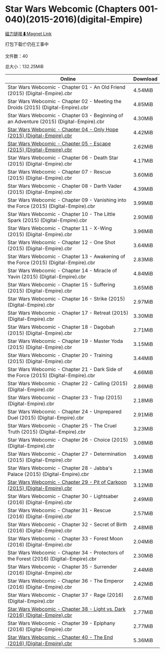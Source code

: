 # Star Wars Webcomic (Chapters 001-040)(2015-2016)(digital-Empire)

[磁力链接⬇Magnet Link](magnet:?xt=urn:btih:8a3a9069adc6e7bf64b1998e984a9b1e55248dd6&dn=Star%20Wars%20Webcomic%20%28Chapters%20001-040%29%282015-2016%29%28digital-Empire%29)

打包下载📦仍在工事中

文件数：40

总大小：132.25MiB

Online | Download
--- | ---
Star Wars Webcomic - Chapter 01 - An Old Friend (2015) (Digital-Empire).cbr | 4.54MiB
Star Wars Webcomic - Chapter 02 - Meeting the Droids (2015) (Digital-Empire).cbr | 4.85MiB
Star Wars Webcomic - Chapter 03 - Beginning of an Adventure (2015) (Digital-Empire).cbr | 4.30MiB
[Star Wars Webcomic - Chapter 04 - Only Hope (2015) (Digital-Empire).cbr](https://github.com/alicewish/markdown/blob/master/comic/Star-Wars-Webcomic-Chapter-04-Only-Hope-2015-Digital-Empire-cbr.md) | 4.42MiB
[Star Wars Webcomic - Chapter 05 - Escape (2015) (Digital-Empire).cbr](https://github.com/alicewish/markdown/blob/master/comic/Star-Wars-Webcomic-Chapter-05-Escape-2015-Digital-Empire-cbr.md) | 2.62MiB
Star Wars Webcomic - Chapter 06 - Death Star (2015) (Digital-Empire).cbr | 4.17MiB
Star Wars Webcomic - Chapter 07 - Rescue (2015) (Digital-Empire).cbr | 3.60MiB
Star Wars Webcomic - Chapter 08 - Darth Vader (2015) (Digital-Empire).cbr | 4.39MiB
Star Wars Webcomic - Chapter 09 - Vanishing into the Force (2015) (Digital-Empire).cbr | 3.99MiB
Star Wars Webcomic - Chapter 10 - The Little Spark (2015) (Digital-Empire).cbr | 2.90MiB
Star Wars Webcomic - Chapter 11 - X-Wing (2015) (Digital-Empire).cbr | 3.96MiB
Star Wars Webcomic - Chapter 12 - One Shot (2015) (Digital-Empire).cbr | 3.64MiB
Star Wars Webcomic - Chapter 13 - Awakening of the Force (2015) (Digital-Empire).cbr | 2.83MiB
Star Wars Webcomic - Chapter 14 - Miracle of Yavin (2015) (Digital-Empire).cbr | 4.84MiB
Star Wars Webcomic - Chapter 15 - Suffering (2015) (Digital-Empire).cbr | 3.65MiB
Star Wars Webcomic - Chapter 16 - Strike (2015) (Digital-Empire).cbr | 2.97MiB
Star Wars Webcomic - Chapter 17 - Retreat (2015) (Digital-Empire).cbr | 3.30MiB
Star Wars Webcomic - Chapter 18 - Dagobah (2015) (Digital-Empire).cbr | 2.71MiB
Star Wars Webcomic - Chapter 19 - Master Yoda (2015) (Digital-Empire).cbr | 3.15MiB
Star Wars Webcomic - Chapter 20 - Training (2015) (Digital-Empire).cbr | 3.44MiB
Star Wars Webcomic - Chapter 21 - Dark Side of the Force (2015) (Digital-Empire).cbr | 4.66MiB
Star Wars Webcomic - Chapter 22 - Calling (2015) (Digital-Empire).cbr | 2.86MiB
Star Wars Webcomic - Chapter 23 - Trap (2015) (Digital-Empire).cbr | 2.18MiB
Star Wars Webcomic - Chapter 24 - Unprepared Duel (2015) (Digital-Empire).cbr | 2.91MiB
Star Wars Webcomic - Chapter 25 - The Cruel Truth (2015) (Digital-Empire).cbr | 3.23MiB
Star Wars Webcomic - Chapter 26 - Choice (2015) (Digital-Empire).cbr | 3.08MiB
Star Wars Webcomic - Chapter 27 - Determination (2015) (Digital-Empire).cbr | 3.49MiB
Star Wars Webcomic - Chapter 28 - Jabba's Palace (2015) (Digital-Empire).cbr | 2.13MiB
[Star Wars Webcomic - Chapter 29 - Pit of Carkoon (2015) (Digital-Empire).cbr](https://github.com/alicewish/markdown/blob/master/comic/Star-Wars-Webcomic-Chapter-29-Pit-of-Carkoon-2015-Digital-Empire-cbr.md) | 3.12MiB
Star Wars Webcomic - Chapter 30 - Lightsaber (2016) (Digital-Empire).cbr | 2.49MiB
Star Wars Webcomic - Chapter 31 - Rescue (2016) (Digital-Empire).cbr | 2.57MiB
Star Wars Webcomic - Chapter 32 - Secret of Birth (2016) (Digital-Empire).cbr | 2.48MiB
Star Wars Webcomic - Chapter 33 - Forest Moon (2016) (Digital-Empire).cbr | 2.04MiB
Star Wars Webcomic - Chapter 34 - Protectors of the Forest (2016) (Digital-Empire).cbr | 2.30MiB
Star Wars Webcomic - Chapter 35 - Surrender (2016) (Digital-Empire).cbr | 2.44MiB
Star Wars Webcomic - Chapter 36 - The Emperor (2016) (Digital-Empire).cbr | 2.42MiB
Star Wars Webcomic - Chapter 37 - Rage (2016) (Digital-Empire).cbr | 2.67MiB
[Star Wars Webcomic - Chapter 38 - Light vs. Dark (2016) (Digital-Empire).cbr](https://github.com/alicewish/markdown/blob/master/comic/Star-Wars-Webcomic-Chapter-38-Light-vs-Dark-2016-Digital-Empire-cbr.md) | 2.77MiB
Star Wars Webcomic - Chapter 39 - Epiphany (2016) (Digital-Empire).cbr | 2.77MiB
[Star Wars Webcomic - Chapter 40 - The End (2016) (Digital-Empire).cbr](https://github.com/alicewish/markdown/blob/master/comic/Star-Wars-Webcomic-Chapter-40-End-2016-Digital-Empire-cbr.md) | 5.36MiB